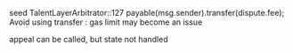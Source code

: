 seed
TalentLayerArbitrator::127
payable(msg.sender).transfer(dispute.fee); 
Avoid using transfer : gas limit may become an issue


appeal can be called, but state not handled